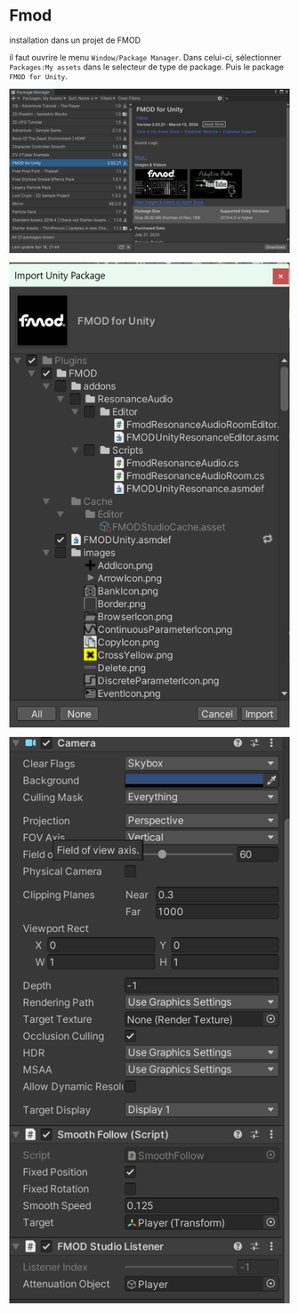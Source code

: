 # Fmod

installation dans un projet de FMOD

 il faut ouvrire le menu ```Window/Package Manager```. Dans celui-ci, sélectionner  ```Packages:My assets``` dans le selecteur de type de package.
 Puis le package ```FMOD for Unity```.

![package_manager](images/fmod_package_manager.png)


![import](images/fmod_import.png)



![fmod_camera](images/fmod_camera.png)
